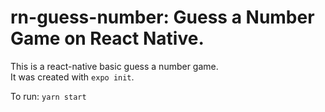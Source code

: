 # rn-guess-number: Guess a Number Game on React Native.

This is a react-native basic guess a number game.  
It was created with `expo init`.  

To run: `yarn start`
